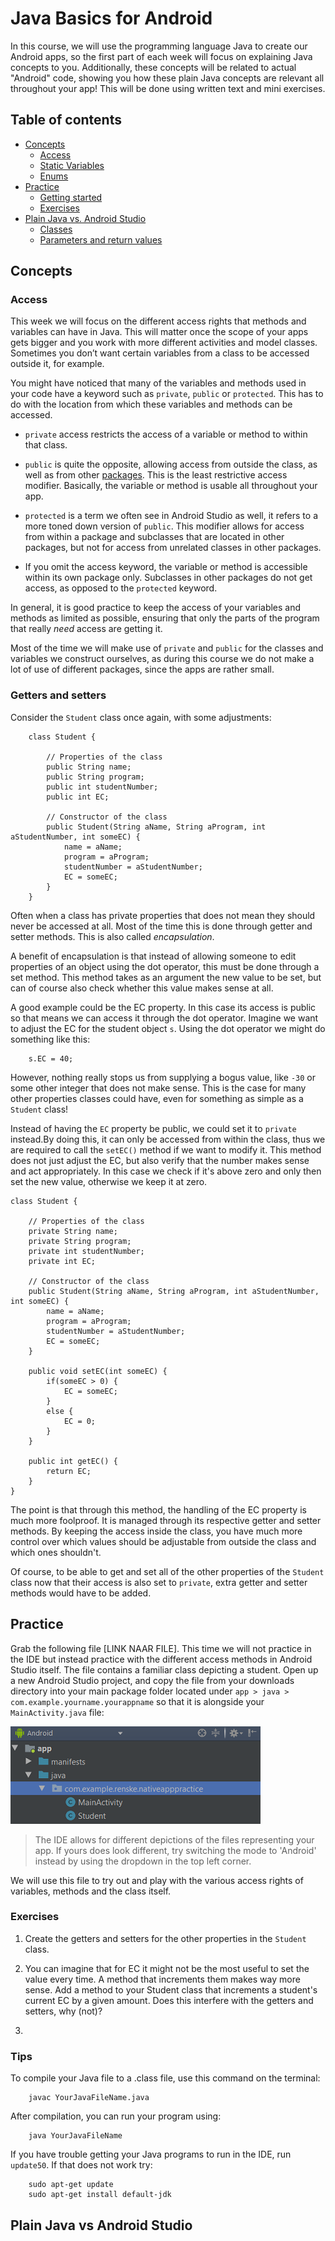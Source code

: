 # Java Basics for Android
In this course, we will use the programming language Java to create our Android apps, so the first part of each week will focus on explaining Java concepts to you.  Additionally, these concepts will be related to actual "Android" code, showing you how these plain Java concepts are relevant all throughout your app! This will be done using written text and mini exercises.

## Table of contents
- [Concepts](#concepts)
    * [Access](#classes)
    * [Static Variables](#constructor)
    * [Enums](#parameters)
- [Practice](#practice)
	* [Getting started](#getting-started)
	* [Exercises](#exercises)
- [Plain Java vs. Android Studio](#java-vs-android)
    * [Classes](#android-classes)
    * [Parameters and return values](#android-params)

<a name="concepts"></a>

## Concepts

<a name="access"></a>

### Access 
This week we will focus on the different access rights that methods and variables can have in Java. This will matter once the scope of your apps gets bigger and you work with more different activities and model classes. Sometimes you don’t want certain variables from a class to be accessed outside it, for example.

You might have noticed that many of the variables and methods used in your code have a keyword such as `private`, `public` or `protected`. This has to do with the location from which these variables and methods can be accessed.

- `private` access restricts the access of a variable or method to within that class. 

- `public` is quite the opposite, allowing access from outside the class, as well as from other [packages](https://docs.oracle.com/javase/tutorial/java/concepts/package.html). This is the least restrictive access modifier. Basically, the variable or method is usable all throughout your app.

- `protected` is a term we often see in Android Studio as well, it refers to a more toned down version of `public`. This modifier allows for access from within a package and subclasses that are located in other packages, but not for access from unrelated classes in other packages. 

- If you omit the access keyword, the variable or method is accessible within its own package only. Subclasses in other packages do not get access, as opposed to the `protected` keyword.

In general, it is good practice to keep the access of your variables and methods as limited as possible, ensuring that only the parts of the program that really *need* access are getting it. 

Most of the time we will make use of `private` and `public` for the classes and variables we construct ourselves, as during this course we do not make a lot of use of different packages, since the apps are rather small.

### Getters and setters

Consider the `Student` class once again, with some adjustments:

        class Student {

            // Properties of the class
            public String name;
            public String program;
            public int studentNumber;
            public int EC;

            // Constructor of the class
            public Student(String aName, String aProgram, int aStudentNumber, int someEC) {
                name = aName;
                program = aProgram;
                studentNumber = aStudentNumber;
                EC = someEC;
            }
        }

Often when a class has private properties that does not mean they should never be accessed at all. Most of the time this is done through getter and setter methods. This is also called *encapsulation*.

A benefit of encapsulation is that instead of allowing someone to edit properties of an object using the dot operator, this must be done through a set method. This method takes as an argument the new value to be set, but can of course also check whether this value makes sense at all. 

A good example could be the EC property. In this case its access is public so that means we can access it through the dot operator. Imagine we want to adjust the EC for the student object `s`. Using the dot operator we might do something like this:

        s.EC = 40;

However, nothing really stops us from supplying a bogus value, like `-30` or some other integer that does not make sense. This is the case for many other properties classes could have, even for something as simple as a `Student` class!

Instead of having the `EC` property be public, we could set it to `private` instead.By doing this, it can only be accessed from within the class, thus we are required to call the `setEC()` method if we want to modify it. This method does not just adjust the EC, but also verify that the number makes sense and act appropriately. In this case we check if it's above zero and only then set the new value, otherwise we keep it at zero. 

    class Student {

        // Properties of the class
        private String name;
        private String program;
        private int studentNumber;
        private int EC;

        // Constructor of the class
        public Student(String aName, String aProgram, int aStudentNumber, int someEC) {
            name = aName;
            program = aProgram;
            studentNumber = aStudentNumber;
            EC = someEC;
        }

        public void setEC(int someEC) {
            if(someEC > 0) {
                EC = someEC;
            }
            else {
                EC = 0;
            }
        }

        public int getEC() {
            return EC;
        }
    }

The point is that through this method, the handling of the EC property is much more foolproof. It is managed through its respective getter and setter methods. By keeping the access inside the class, you have much more control over which values should be adjustable from outside the class and which ones shouldn't.

Of course, to be able to get and set all of the other properties of the `Student` class now that their access is also set to `private`, extra getter and setter methods would have to be added.


<a name="practice"></a>

## Practice
Grab the following file [LINK NAAR FILE]. This time we will not practice in the IDE but instead practice with the different access methods in Android Studio itself. The file contains a familiar class depicting a student. Open up a new Android Studio project, and copy the file from your downloads directory into your main package folder located under `app > java > com.example.yourname.yourappname` so that it is alongside your `MainActivity.java` file:

![An image depicting the file tree as shown in Android Studio, with the package folder highlighted](paste-location.png)

> The IDE allows for different depictions of the files representing your app. If yours does look different, try switching the mode to 'Android' instead by using the dropdown in the top left corner.

We will use this file to try out and play with the various access rights of variables, methods and the class itself. 

<a name="exercises"></a>

### Exercises

1) Create the getters and setters for the other properties in the `Student` class.

2) You can imagine that for EC it might not be the most useful to set the value every time. A method that increments them makes way more sense. Add a method to your Student class that increments a student's current EC by a given amount. Does this interfere with the getters and setters, why (not)?

3) 

<a name="tips"></a>

### Tips

To compile your Java file to a .class file, use this command on the terminal:

        javac YourJavaFileName.java

After compilation, you can run your program using:

        java YourJavaFileName

If you have trouble getting your Java programs to run in the IDE, run `update50`. If that does not work try:

        sudo apt-get update
        sudo apt-get install default-jdk

<a name="java-vs-android"></a>

## Plain Java vs Android Studio